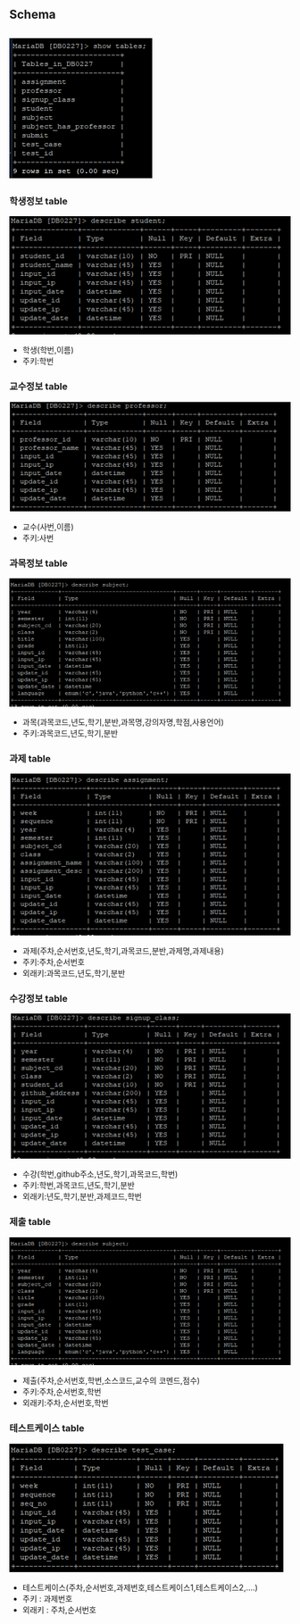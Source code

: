 ## Schema 
![테이블 전체 구조](https://github.com/BJ-Lim/Capstone_Design/blob/master/database/db_img/db_table_list.PNG)
-----------
### 학생정보 table
![student_table](https://github.com/BJ-Lim/Capstone_Design/blob/master/database/db_img/student_str.PNG)
 - 학생(학번,이름)
 - 주키:학번

### 교수정보 table
![professor table](https://github.com/BJ-Lim/Capstone_Design/blob/master/database/db_img/professor_str.PNG)
 - 교수(사번,이름)
 - 주키:사번

### 과목정보 table
![subject table](https://github.com/BJ-Lim/Capstone_Design/blob/master/database/db_img/sub_str.PNG)
 - 과목(과목코드,년도,학기,분반,과목명,강의자명,학점,사용언어)
 - 주키:과목코드,년도,학기,분반

### 과제 table
![assignment table](https://github.com/BJ-Lim/Capstone_Design/blob/master/database/db_img/assign_str.PNG)
 - 과제(주차,순서번호,년도,학기,과목코드,분반,과제명,과제내용)
 - 주키:주차,순서번호
 - 외래키:과목코드,년도,학기,분반

### 수강정보 table
![signup table](https://github.com/BJ-Lim/Capstone_Design/blob/master/database/db_img/signup_str.PNG)
 - 수강(학번,github주소,년도,학기,과목코드,학번)
 - 주키:학번,과목코드,년도,학기,분반
 - 외래키:년도,학기,분반,과제코드,학번
 
### 제출 table
![signup table](https://github.com/BJ-Lim/Capstone_Design/blob/master/database/db_img/sub_str.PNG)
 - 제출(주차,순서번호,학번,소스코드,교수의 코멘드,점수)
 - 주키:주차,순서번호,학번
 - 외래키:주차,순서번호,학번
 
### 테스트케이스 table
![signup table](https://github.com/BJ-Lim/Capstone_Design/blob/master/database/db_img/test_case_str.PNG)
 - 테스트케이스(주차,순서번호,과제번호,테스트케이스1,테스트케이스2,....)
 - 주키 : 과제번호
 - 외래키 : 주차,순서번호
 



